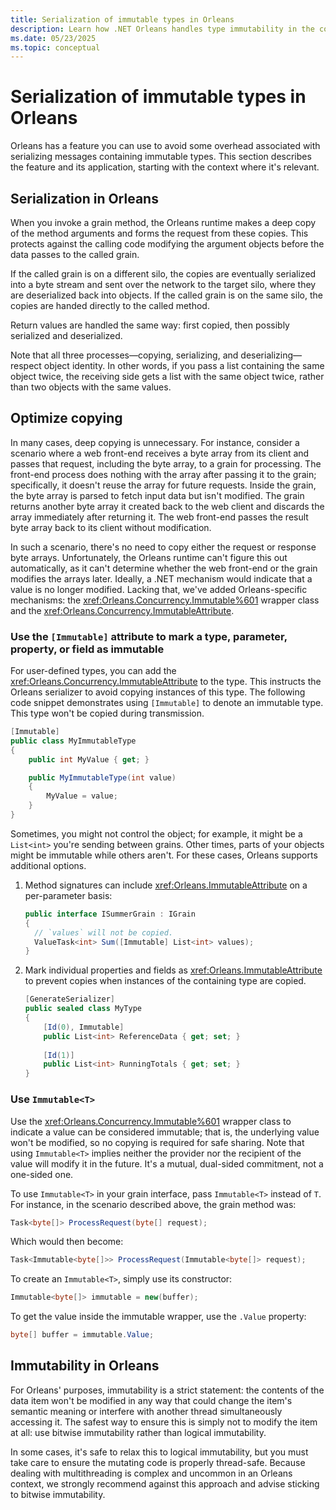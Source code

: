 ```yaml
---
title: Serialization of immutable types in Orleans
description: Learn how .NET Orleans handles type immutability in the context of serialization.
ms.date: 05/23/2025
ms.topic: conceptual
---
```


# Serialization of immutable types in Orleans

Orleans has a feature you can use to avoid some overhead associated with serializing messages containing immutable types. This section describes the feature and its application, starting with the context where it's relevant.

## Serialization in Orleans

When you invoke a grain method, the Orleans runtime makes a deep copy of the method arguments and forms the request from these copies. This protects against the calling code modifying the argument objects before the data passes to the called grain.

If the called grain is on a different silo, the copies are eventually serialized into a byte stream and sent over the network to the target silo, where they are deserialized back into objects. If the called grain is on the same silo, the copies are handed directly to the called method.

Return values are handled the same way: first copied, then possibly serialized and deserialized.

Note that all three processes—copying, serializing, and deserializing—respect object identity. In other words, if you pass a list containing the same object twice, the receiving side gets a list with the same object twice, rather than two objects with the same values.

## Optimize copying

In many cases, deep copying is unnecessary. For instance, consider a scenario where a web front-end receives a byte array from its client and passes that request, including the byte array, to a grain for processing. The front-end process does nothing with the array after passing it to the grain; specifically, it doesn't reuse the array for future requests. Inside the grain, the byte array is parsed to fetch input data but isn't modified. The grain returns another byte array it created back to the web client and discards the array immediately after returning it. The web front-end passes the result byte array back to its client without modification.

In such a scenario, there's no need to copy either the request or response byte arrays. Unfortunately, the Orleans runtime can't figure this out automatically, as it can't determine whether the web front-end or the grain modifies the arrays later. Ideally, a .NET mechanism would indicate that a value is no longer modified. Lacking that, we've added Orleans-specific mechanisms: the <xref:Orleans.Concurrency.Immutable%601> wrapper class and the <xref:Orleans.Concurrency.ImmutableAttribute>.

### Use the `[Immutable]` attribute to mark a type, parameter, property, or field as immutable

For user-defined types, you can add the <xref:Orleans.Concurrency.ImmutableAttribute> to the type. This instructs the Orleans serializer to avoid copying instances of this type. The following code snippet demonstrates using `[Immutable]` to denote an immutable type. This type won't be copied during transmission.

```csharp
[Immutable]
public class MyImmutableType
{
    public int MyValue { get; }

    public MyImmutableType(int value)
    {
        MyValue = value;
    }
}
```

Sometimes, you might not control the object; for example, it might be a `List<int>` you're sending between grains. Other times, parts of your objects might be immutable while others aren't. For these cases, Orleans supports additional options.

1. Method signatures can include <xref:Orleans.ImmutableAttribute> on a per-parameter basis:

    ```csharp
    public interface ISummerGrain : IGrain
    {
      // `values` will not be copied.
      ValueTask<int> Sum([Immutable] List<int> values);
    }
    ```

2. Mark individual properties and fields as <xref:Orleans.ImmutableAttribute> to prevent copies when instances of the containing type are copied.

    ```csharp
    [GenerateSerializer]
    public sealed class MyType
    {
        [Id(0), Immutable]
        public List<int> ReferenceData { get; set; }
        
        [Id(1)]
        public List<int> RunningTotals { get; set; }
    }
    ```

### Use `Immutable<T>`

Use the <xref:Orleans.Concurrency.Immutable%601> wrapper class to indicate a value can be considered immutable; that is, the underlying value won't be modified, so no copying is required for safe sharing. Note that using `Immutable<T>` implies neither the provider nor the recipient of the value will modify it in the future. It's a mutual, dual-sided commitment, not a one-sided one.

To use `Immutable<T>` in your grain interface, pass `Immutable<T>` instead of `T`. For instance, in the scenario described above, the grain method was:

```csharp
Task<byte[]> ProcessRequest(byte[] request);
```

Which would then become:

```csharp
Task<Immutable<byte[]>> ProcessRequest(Immutable<byte[]> request);
```

To create an `Immutable<T>`, simply use its constructor:

```csharp
Immutable<byte[]> immutable = new(buffer);
```

To get the value inside the immutable wrapper, use the `.Value` property:

```csharp
byte[] buffer = immutable.Value;
```

## Immutability in Orleans

For Orleans' purposes, immutability is a strict statement: the contents of the data item won't be modified in any way that could change the item's semantic meaning or interfere with another thread simultaneously accessing it. The safest way to ensure this is simply not to modify the item at all: use bitwise immutability rather than logical immutability.

In some cases, it's safe to relax this to logical immutability, but you must take care to ensure the mutating code is properly thread-safe. Because dealing with multithreading is complex and uncommon in an Orleans context, we strongly recommend against this approach and advise sticking to bitwise immutability.
